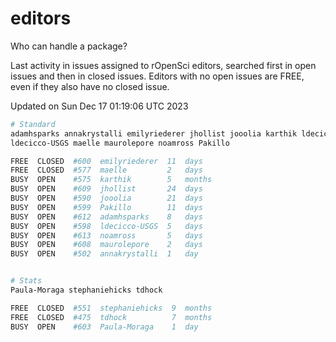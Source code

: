 # editors

Who can handle a package?

Last activity in issues assigned to rOpenSci editors, searched first in open
issues and then in closed issues. Editors with no open issues are FREE, even if
they also have no closed issue.


Updated on Sun Dec 17 01:19:06 UTC 2023

```bash
# Standard
adamhsparks annakrystalli emilyriederer jhollist jooolia karthik ldecicco
ldecicco-USGS maelle maurolepore noamross Pakillo

FREE  CLOSED  #600  emilyriederer  11  days
FREE  CLOSED  #577  maelle         2   days
BUSY  OPEN    #575  karthik        5   months
BUSY  OPEN    #609  jhollist       24  days
BUSY  OPEN    #590  jooolia        21  days
BUSY  OPEN    #599  Pakillo        11  days
BUSY  OPEN    #612  adamhsparks    8   days
BUSY  OPEN    #598  ldecicco-USGS  5   days
BUSY  OPEN    #613  noamross       5   days
BUSY  OPEN    #608  maurolepore    2   days
BUSY  OPEN    #502  annakrystalli  1   day


# Stats
Paula-Moraga stephaniehicks tdhock

FREE  CLOSED  #551  stephaniehicks  9  months
FREE  CLOSED  #475  tdhock          7  months
BUSY  OPEN    #603  Paula-Moraga    1  day
```
